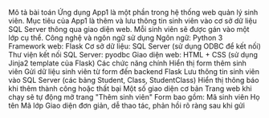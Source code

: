 Mô tả bài toán
Ứng dụng App1 là một phần trong hệ thống web quản lý sinh viên. Mục tiêu của App1 là thêm và lưu thông tin sinh viên vào cơ sở dữ liệu SQL Server thông qua giao diện web. Mỗi sinh viên sẽ được gán vào một lớp cụ thể.
Công nghệ và ngôn ngữ sử dụng
Ngôn ngữ: Python 3
Framework web: Flask
Cơ sở dữ liệu: SQL Server (sử dụng ODBC để kết nối)
Thư viện kết nối SQL Server: pyodbc
Giao diện web: HTML + CSS (sử dụng Jinja2 template của Flask)
Các chức năng chính
Hiển thị form thêm sinh viên
Gửi dữ liệu sinh viên từ form đến backend Flask
Lưu thông tin sinh viên vào SQL Server (các bảng Student, Class, StudentClass)
Hiển thị thông báo khi thêm thành công hoặc thất bại
Một số giao diện cơ bản
Trang web khi chạy sẽ tự động mở trang "Thêm sinh viên"
Form bao gồm:
Mã sinh viên
Họ tên
Mã lớp
Giao diện đơn giản, dễ thao tác, phản hồi rõ ràng sau khi gửi
